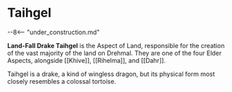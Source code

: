 # Taihgel

--8<-- "under_construction.md"

**Land-Fall Drake Taihgel** is the Aspect of Land, responsible for the creation of the vast majority of the land on Drehmal. They are one of the four Elder Aspects, alongside [[Khive]], [[Rihelma]], and [[Dahr]]. 

Taihgel is a drake, a kind of wingless dragon, but its physical form most closely resembles a colossal tortoise.